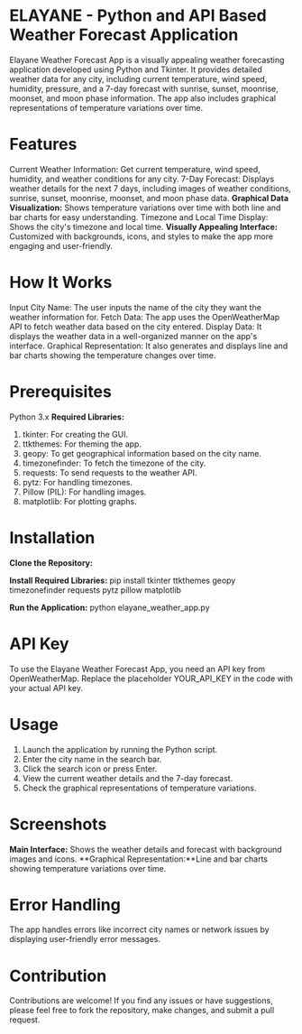 # ELAYANE - Python and API Based Weather Forecast Application

Elayane Weather Forecast App is a visually appealing weather forecasting application developed using Python and Tkinter. It provides detailed weather data for any city, including current temperature, wind speed, humidity, pressure, and a 7-day forecast with sunrise, sunset, moonrise, moonset, and moon phase information. The app also includes graphical representations of temperature variations over time.

# Features
Current Weather Information: Get current temperature, wind speed, humidity, and weather conditions for any city.
7-Day Forecast: Displays weather details for the next 7 days, including images of weather conditions, sunrise, sunset, moonrise, moonset, and moon phase data.
**Graphical Data Visualization:** Shows temperature variations over time with both line and bar charts for easy understanding.
Timezone and Local Time Display: Shows the city's timezone and local time.
**Visually Appealing Interface:** Customized with backgrounds, icons, and styles to make the app more engaging and user-friendly.

# How It Works
Input City Name: The user inputs the name of the city they want the weather information for.
Fetch Data: The app uses the OpenWeatherMap API to fetch weather data based on the city entered.
Display Data: It displays the weather data in a well-organized manner on the app's interface.
Graphical Representation: It also generates and displays line and bar charts showing the temperature changes over time.

# Prerequisites
Python 3.x
**Required Libraries:**
1) tkinter: For creating the GUI.
2) ttkthemes: For theming the app.
3) geopy: To get geographical information based on the city name.
4) timezonefinder: To fetch the timezone of the city.
5) requests: To send requests to the weather API.
6) pytz: For handling timezones.
7) Pillow (PIL): For handling images.
8) matplotlib: For plotting graphs.

# Installation
**Clone the Repository:**

**Install Required Libraries:**
pip install tkinter ttkthemes geopy timezonefinder requests pytz pillow matplotlib

**Run the Application:**
python elayane_weather_app.py

# API Key
To use the Elayane Weather Forecast App, you need an API key from OpenWeatherMap. Replace the placeholder YOUR_API_KEY in the code with your actual API key.

# Usage
1) Launch the application by running the Python script.
2) Enter the city name in the search bar.
3) Click the search icon or press Enter.
4) View the current weather details and the 7-day forecast.
5) Check the graphical representations of temperature variations.

# Screenshots
**Main Interface:** Shows the weather details and forecast with background images and icons.
**Graphical Representation:**Line and bar charts showing temperature variations over time.

# Error Handling
The app handles errors like incorrect city names or network issues by displaying user-friendly error messages.

# Contribution
Contributions are welcome! If you find any issues or have suggestions, please feel free to fork the repository, make changes, and submit a pull request.

